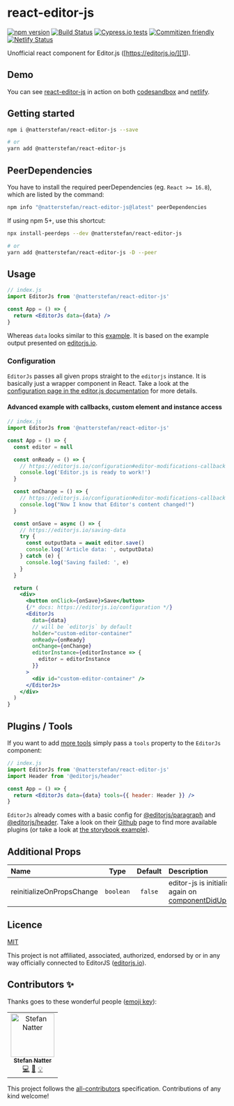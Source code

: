 # react-editor-js

[![npm version](https://badge.fury.io/js/%40natterstefan%2Freact-editor-js.svg)](https://badge.fury.io/js/%40natterstefan%2Freact-editor-js)
[![Build Status](https://travis-ci.com/natterstefan/react-editor-js.svg?branch=master)](https://travis-ci.com/natterstefan/react-editor-js)
[![Cypress.io tests](https://img.shields.io/badge/cypress.io-tests-green.svg?style=flat-square)](https://cypress.io)
[![Commitizen friendly](https://img.shields.io/badge/commitizen-friendly-brightgreen.svg)](http://commitizen.github.io/cz-cli/)
[![Netlify Status](https://api.netlify.com/api/v1/badges/98a2eaf6-7b36-4136-adbd-38d7d68085b3/deploy-status)](https://app.netlify.com/sites/react-editor-js/deploys)

Unofficial react component for Editor.js ([https://editorjs.io/][1]).

## Demo

You can see [react-editor-js](https://github.com/natterstefan/react-editor-js)
in action on both [codesandbox](https://codesandbox.io/s/react-editor-js-example-m9e49)
and [netlify](https://react-editor-js.netlify.com/).

## Getting started

```sh
npm i @natterstefan/react-editor-js --save

# or
yarn add @natterstefan/react-editor-js
```

## PeerDependencies

You have to install the required peerDependencies (eg. `React >= 16.8`), which
are listed by the command:

```sh
npm info "@natterstefan/react-editor-js@latest" peerDependencies
```

If using npm 5+, use this shortcut:

```sh
npx install-peerdeps --dev @natterstefan/react-editor-js

# or
yarn add @natterstefan/react-editor-js -D --peer
```

## Usage

```jsx
// index.js
import EditorJs from '@natterstefan/react-editor-js'

const App = () => {
  return <EditorJs data={data} />
}
```

Whereas `data` looks similar to this [example](cypress/fixtures/data.ts). It is
based on the example output presented on [editorjs.io][1].

### Configuration

`EditorJs` passes all given props straight to the `editorjs` instance. It is
basically just a wrapper component in React. Take a look at the
[configuration page in the editor.js documentation](https://editorjs.io/configuration)
for more details.

#### Advanced example with callbacks, custom element and instance access

```jsx
// index.js
import EditorJs from '@natterstefan/react-editor-js'

const App = () => {
  const editor = null

  const onReady = () => {
    // https://editorjs.io/configuration#editor-modifications-callback
    console.log('Editor.js is ready to work!')
  }

  const onChange = () => {
    // https://editorjs.io/configuration#editor-modifications-callback
    console.log("Now I know that Editor's content changed!")
  }

  const onSave = async () => {
    // https://editorjs.io/saving-data
    try {
      const outputData = await editor.save()
      console.log('Article data: ', outputData)
    } catch (e) {
      console.log('Saving failed: ', e)
    }
  }

  return (
    <div>
      <button onClick={onSave}>Save</button>
      {/* docs: https://editorjs.io/configuration */}
      <EditorJs
        data={data}
        // will be `editorjs` by default
        holder="custom-editor-container"
        onReady={onReady}
        onChange={onChange}
        editorInstance={editorInstance => {
          editor = editorInstance
        }}
      >
        <div id="custom-editor-container" />
      </EditorJs>
    </div>
  )
}
```

## Plugins / Tools

If you want to add [more tools](https://editorjs.io/getting-started#tools-installation)
simply pass a `tools` property to the `EditorJs` component:

```jsx
// index.js
import EditorJs from '@natterstefan/react-editor-js'
import Header from '@editorjs/header'

const App = () => {
  return <EditorJs data={data} tools={{ header: Header }} />
}
```

`EditorJs` already comes with a basic config for [@editorjs/paragraph](https://www.npmjs.com/package/@editorjs/paragraph)
and [@editorjs/header](https://www.npmjs.com/package/@editorjs/header). Take a
look on their [Github](https://github.com/editor-js) page to find more available
plugins (or take a look at [the storybook example](src/__stories__/config.ts)).

## Additional Props

| Name                      |   Type    | Default | Description                                                                                                              |
| :------------------------ | :-------: | :-----: | :----------------------------------------------------------------------------------------------------------------------- |
| reinitializeOnPropsChange | `boolean` | `false` | editor-js is initialised again on [componentDidUpdate](https://reactjs.org/docs/react-component.html#componentdidupdate) |

## Licence

[MIT](LICENCE)

This project is not affiliated, associated, authorized, endorsed by or in any
way officially connected to EditorJS ([editorjs.io](https://editorjs.io/)).

## Contributors ✨

Thanks goes to these wonderful people ([emoji key](https://allcontributors.org/docs/en/emoji-key)):

<!-- ALL-CONTRIBUTORS-LIST:START - Do not remove or modify this section -->
<!-- prettier-ignore-start -->
<!-- markdownlint-disable -->
<table>
  <tr>
    <td align="center"><a href="http://twitter.com/natterstefan"><img src="https://avatars2.githubusercontent.com/u/1043668?v=4" width="100px;" alt="Stefan Natter"/><br /><sub><b>Stefan Natter</b></sub></a><br /><a href="https://github.com/natterstefan/react-editor-js/commits?author=natterstefan" title="Code">💻</a> <a href="https://github.com/natterstefan/react-editor-js/commits?author=natterstefan" title="Documentation">📖</a> <a href="#example-natterstefan" title="Examples">💡</a></td>
  </tr>
</table>

<!-- markdownlint-enable -->
<!-- prettier-ignore-end -->

<!-- ALL-CONTRIBUTORS-LIST:END -->

This project follows the [all-contributors](https://github.com/all-contributors/all-contributors) specification. Contributions of any kind welcome!

[1]: https://editorjs.io/
